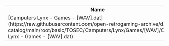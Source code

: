 <table>
<tr><th>Name</th><th>Size</th></tr>
<tr><td>
[Camputers Lynx - Games - [WAV].dat](https://raw.githubusercontent.com/open-retrogaming-archive/dat-catalog/main/root/basic/TOSEC/Camputers/Lynx/Games/[WAV]/Camputers Lynx - Games - [WAV].dat)
</td><td>1501</td></tr>
</table>
